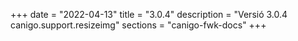 +++
date        = "2022-04-13"
title       = "3.0.4"
description = "Versió 3.0.4 canigo.support.resizeimg"
sections    = "canigo-fwk-docs"
+++
